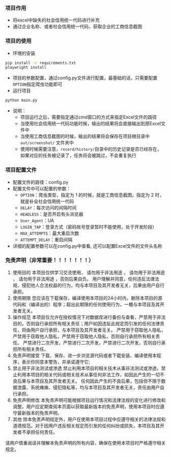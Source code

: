 ### 项目作用
- 将excel中缺失的社会信用统一代码进行补充
- 通过企业名称、或者社会信用统一代码，获取企业的工商信息截图

### 项目的使用
- 环境的安装
~~~bash
pip install -r requirements.txt
playwright install
~~~
- 项目的参数配置，通过config.py文件进行配置，最基础的话，只需要配置`OPTION`指定爬虫功能即可
- 运行项目
~~~bash
python main.py
~~~
- 说明：
  - 项目运行之后，需要指定通过cmd窗口的方式来指定Excel文件的路径
  - 当使用社会信用统一代码功能时候，输出的结果将会直接输出到原Excel文件中
  - 当使用工商信息截图的时候，输出的结果将会保存在项目根目录中 `out/screenshot/` 文件夹中
  - 使用时候需要注意，`record/history/`目录中的历史记录是否已经存在，如果对应的任务被记录了，任务将会被跳过，不会重复执行

### 项目配置文件
- 配置文件的路径：config.py
- 配置文件中可以配置的参数：
  - `OPTION`：爬虫类型，指定为  1 的时候，就是工商信息截图，指定为 2 时，就是补全社会信用统一代码
  - `DELAY`：每次访问的间隔时间
  - `HEADLESS`：是否开启有头浏览器
  - `User_Agent`：UA
  - `LOGIN_TAP`：登录方式（密码账号登录暂时不能使用，处于开发阶段）
  - `MAX_ATTEMPTS`：最大重启次数
  - `ATTEMPT_DELAY`：重启间隔
- 详细的配置参数可以在config.py中查看, 还可以配置Excel文件的文件头名称

### 免责声明（非常重要！！！！！！！）

1. 使用目的
   本项目仅供学习交流使用， 请勿用于非法用途 ， 请勿用于非法用途 ， 请勿用于非法用途 ，否则后果自负。
   用户理解并同意，任何违反法律法规、侵犯他人合法权益的行为，均与本项目及其开发者无关，后果由用户自行承担。
2. 使用期限
   您应该在下载保存，编译使用本项目的24小时内，删除本项目的源代码和（编译出的）程序；超出此期限的任何使用行为，一概与本项目及其开发者无关。
3. 操作规范
   本项目仅允许在授权情况下对数据库进行备份与查看，严禁用于非法目的，否则自行承担所有相关责任；用户如因违反此规定而引发的任何法律责任，将由用户自行承担，与本项目及其开发者无关。
   严禁用于窃取他人隐私，严禁用于窃取他人隐私，严禁用于窃取他人隐私，否则自行承担所有相关责任。
   严禁进行二次开发，严禁进行二次开发，严禁进行二次开发，否则自行承担所有相关责任。
4. 免责声明接受
   下载、保存、进一步浏览源代码或者下载安装、编译使用本程序，表示你同意本警告，并承诺遵守它;
5. 禁止用于非法测试或渗透
   禁止利用本项目的相关技术从事非法测试或渗透，禁止利用本项目的相关代码或相关技术从事任何非法工作，如因此产生的一切不良后果与本项目及其开发者无关。
   任何因此产生的不良后果，包括但不限于数据泄露、系统瘫痪、侵犯隐私等，均与本项目及其开发者无关，责任由用户自行承担。
6. 免责声明修改
   本免责声明可能根据项目运行情况和法律法规的变化进行修改和调整。用户应定期查阅本页面以获取最新版本的免责声明，使用本项目时应遵守最新版本的免责声明。
7. 其他
   除本免责声明规定外，用户在使用本项目过程中应遵守相关的法律法规和道德规范。对于因用户违反相关规定而引发的任何纠纷或损失，本项目及其开发者不承担任何责任。

请用户慎重阅读并理解本免责声明的所有内容，确保在使用本项目时严格遵守相关规定。
